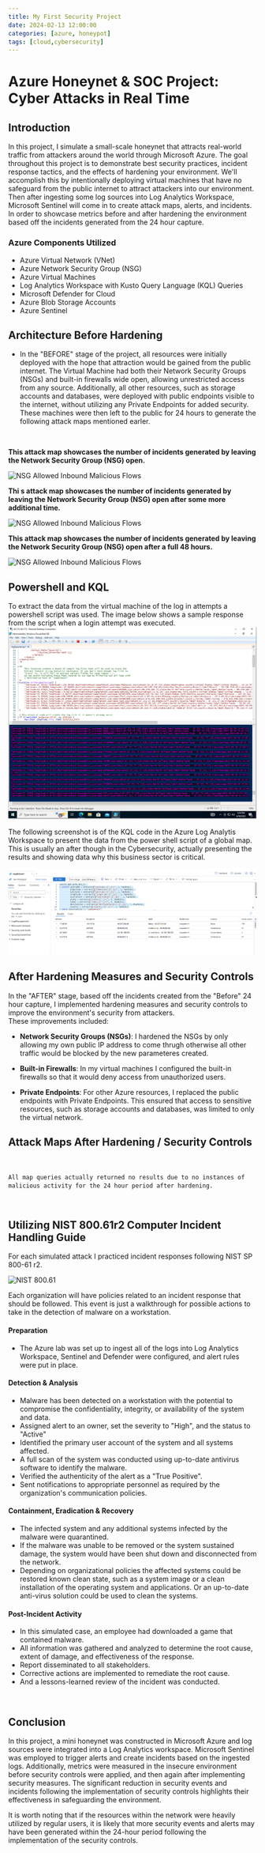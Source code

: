 ```yaml
---
title: My First Security Project
date: 2024-02-13 12:00:00 
categories: [azure, honeypot]
tags: [cloud,cybersecurity]
---
```


# Azure Honeynet & SOC Project: Cyber Attacks in Real Time
## Introduction
In this project, I simulate a small-scale honeynet that attracts real-world traffic from attackers around the world through Microsoft Azure. The goal throughout this project is to demonstrate best security practices, incident response tactics, and the effects of hardening your environment. We'll accomplish this by intentionally deploying virtual machines that have no safeguard from the public internet to attract attackers into our environment. Then after ingesting some log sources into Log Analytics Workspace, Microsoft Sentinel will come in to create attack maps, alerts, and incidents. In order to showcase metrics before and after hardening the environment based off the incidents generated from the 24 hour capture.

### Azure Components Utilized
<ul>
  <li>Azure Virtual Network (VNet)</li>
  <li>Azure Network Security Group (NSG)</li>
  <li>Azure Virtual Machines</li>
  <li>Log Analytics Workspace with Kusto Query Language (KQL) Queries</li>
   <li>Microsoft Defender for Cloud</li>
    <li>Azure Blob Storage Accounts</li>
     <li>Azure Sentinel</li>

</ul>

## Architecture Before Hardening
- In the "BEFORE" stage of the project, all resources were initially deployed with the hope that attraction would be gained from the public internet. The Virtual Machine had both their Network Security Groups (NSGs) and built-in firewalls wide open, allowing unrestricted access from any source. Additionally, all other resources, such as storage accounts and databases, were deployed with public endpoints visible to the internet, without utilizing any Private Endpoints for added security. These machines were then left to the public for 24 hours to generate the following attack maps mentioned earler. 
 <br />
 
 <b>This attack map showcases the number of incidents generated by leaving the Network Security Group (NSG) open. </b>
 
   ![NSG Allowed Inbound Malicious Flows](https://i.imgur.com/eksc1Qh.png)<br>

 <b>Thi     s attack map showcases the number of incidents generated by leaving the Network Security Group (NSG) open after some more additional time. </b>

  ![NSG Allowed Inbound Malicious Flows](https://i.imgur.com/7U9UZgM.png)<br>

 <b>This attack map showcases the number of incidents generated by leaving the Network Security Group (NSG) open after a full 48 hours. </b>  

  ![NSG Allowed Inbound Malicious Flows](https://i.imgur.com/VPV2bM3.png)<br>

## Powershell and KQL
To extract the data from the virtual machine of the log in attempts a powershell script was used. The image below shows a sample response from the script when a login attempt was executed.
![powershell script](powershelllog.PNG)

The following screenshot is of the KQL code in the Azure Log Analytis Workspace to present the data from the power shell script of a global map. This is usually an after though in the Cybersecurity, actually presenting the results and showing data why this business sector is critical.

![KQL code](loganalytics.PNG)

## After Hardening Measures and Security Controls

In the "AFTER" stage, based off the incidents created from the "Before" 24 hour capture, I implemented hardening measures and security controls to improve the environment's security from attackers.<br /> 
These improvements included:

- <b>Network Security Groups (NSGs)</b>: I hardened the NSGs by only allowing my own public IP address to come thrugh otherwise all other traffic would be blocked by the new parameteres created.

- <b>Built-in Firewalls</b>: In my virtual machines I configured the built-in firewalls so that it would deny access from unauthorized users. 

- <b>Private Endpoints</b>: For other Azure resources, I replaced the public endpoints with Private Endpoints. This ensured that access to sensitive resources, such as storage accounts and databases, was limited to only the virtual network.

## Attack Maps After Hardening / Security Controls

<br />

```All map queries actually returned no results due to no instances of malicious activity for the 24 hour period after hardening.```

 <br />
 
## Utilizing NIST 800.61r2 Computer Incident Handling Guide

For each simulated attack I practiced incident responses following NIST SP 800-61 r2.

![NIST 800.61](https://i.imgur.com/6PTG7c0l.png)

Each organization will have policies related to an incident response that should be followed. This event is just a walkthrough for possible actions to take in the detection of malware on a workstation.  

#### Preparation

- The Azure lab was set up to ingest all of the logs into Log Analytics Workspace, Sentinel and Defender were configured, and alert rules were put in place.

#### Detection & Analysis

- Malware has been detected on a workstation with the potential to compromise the confidentiality, integrity, or availability of the system and data.
- Assigned alert to an owner, set the severity to "High", and the status to "Active"
- Identified the primary user account of the system and all systems affected.
- A full scan of the system was conducted using up-to-date antivirus software to identify the malware.
- Verified the authenticity of the alert as a "True Positive".
- Sent notifications to appropriate personnel as required by the organization's communication policies.

#### Containment, Eradication & Recovery

- The infected system and any additional systems infected by the malware were quarantined.
- If the malware was unable to be removed or the system sustained damage, the system would have been shut down and disconnected from the network.
- Depending on organizational policies the affected systems could be restored known clean state, such as a system image or a clean installation of the operating system and applications. Or an up-to-date anti-virus solution could be used to clean the systems. 

#### Post-Incident Activity

- In this simulated case, an employee had downloaded a game that contained malware. 
- All information was gathered and analyzed to determine the root cause, extent of damage, and effectiveness of the response. 
- Report disseminated to all stakeholders.
- Corrective actions are implemented to remediate the root cause.
- And a lessons-learned review of the incident was conducted.

<br />

## Conclusion

In this project, a mini honeynet was constructed in Microsoft Azure and log sources were integrated into a Log Analytics workspace. Microsoft Sentinel was employed to trigger alerts and create incidents based on the ingested logs. Additionally, metrics were measured in the insecure environment before security controls were applied, and then again after implementing security measures. The significant reduction in security events and incidents following the implementation of security controls highlights their effectiveness in safeguarding the environment.

It is worth noting that if the resources within the network were heavily utilized by regular users, it is likely that more security events and alerts may have been generated within the 24-hour period following the implementation of the security controls.

